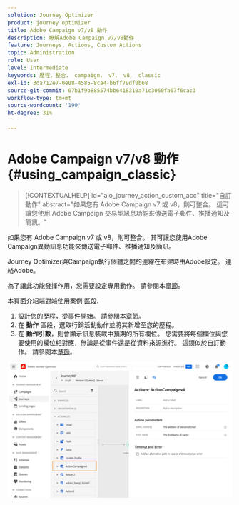```yaml
---
solution: Journey Optimizer
product: journey optimizer
title: Adobe Campaign v7/v8 動作
description: 瞭解Adobe Campaign v7/v8動作
feature: Journeys, Actions, Custom Actions
topic: Administration
role: User
level: Intermediate
keywords: 歷程，整合， campaign， v7， v8， classic
exl-id: 3da712e7-0e08-4585-8ca4-b6ff79df0b68
source-git-commit: 07b1f9b885574bb6418310a71c3060fa67f6cac3
workflow-type: tm+mt
source-wordcount: '199'
ht-degree: 31%

---
```


# Adobe Campaign v7/v8 動作 {#using_campaign_classic}

>[!CONTEXTUALHELP]
>id="ajo_journey_action_custom_acc"
>title="自訂動作"
>abstract="如果您有 Adobe Campaign v7 或 v8，則可整合。 這可讓您使用 Adobe Campaign 交易型訊息功能來傳送電子郵件、推播通知及簡訊。"

如果您有 Adobe Campaign v7 或 v8，則可整合。 其可讓您使用Adobe Campaign異動訊息功能來傳送電子郵件、推播通知及簡訊。

Journey Optimizer與Campaign執行個體之間的連線在布建時由Adobe設定。 連絡Adobe。

為了讓此功能發揮作用，您需要設定專用動作。 請參閱本[章節](../action/acc-action.md)。

本頁面介紹端對端使用案例 [區段](../building-journeys/ajo-ac.md).

1. 設計您的歷程，從事件開始。 請參閱[本章節](../building-journeys/journey.md)。
1. 在 **動作** 區段，選取行銷活動動作並將其新增至您的歷程。
1. 在 **動作引數**，則會顯示訊息裝載中預期的所有欄位。 您需要將每個欄位與您要使用的欄位相對應，無論是從事件還是從資料來源進行。 這類似於自訂動作。 請參閱本[章節](../building-journeys/using-custom-actions.md)。

![](assets/accintegration2.png)
